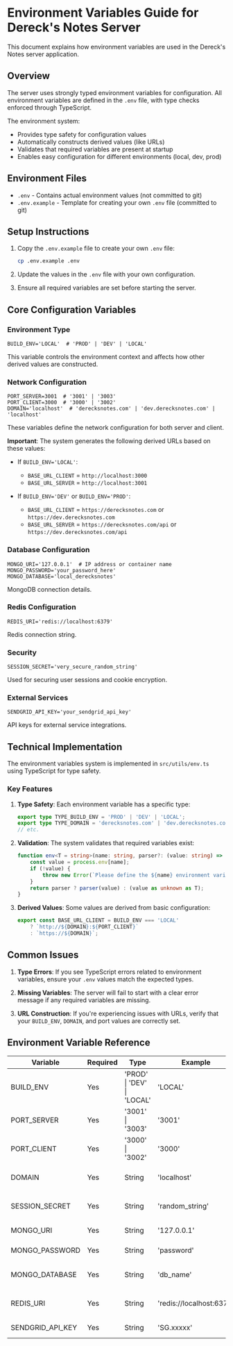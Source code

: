 # Environment Variables Guide for Dereck's Notes Server

This document explains how environment variables are used in the Dereck's Notes server application.

## Overview

The server uses strongly typed environment variables for configuration. All environment variables are defined in the `.env` file, with type checks enforced through TypeScript.

The environment system:
- Provides type safety for configuration values
- Automatically constructs derived values (like URLs)
- Validates that required variables are present at startup
- Enables easy configuration for different environments (local, dev, prod)

## Environment Files

- `.env` - Contains actual environment values (not committed to git)
- `.env.example` - Template for creating your own `.env` file (committed to git)

## Setup Instructions

1. Copy the `.env.example` file to create your own `.env` file:
   ```bash
   cp .env.example .env
   ```

2. Update the values in the `.env` file with your own configuration.

3. Ensure all required variables are set before starting the server.

## Core Configuration Variables

### Environment Type

```
BUILD_ENV='LOCAL'  # 'PROD' | 'DEV' | 'LOCAL'
```

This variable controls the environment context and affects how other derived values are constructed.

### Network Configuration

```
PORT_SERVER=3001  # '3001' | '3003'
PORT_CLIENT=3000  # '3000' | '3002'
DOMAIN='localhost'  # 'derecksnotes.com' | 'dev.derecksnotes.com' | 'localhost'
```

These variables define the network configuration for both server and client.

**Important**: The system generates the following derived URLs based on these values:

- If `BUILD_ENV='LOCAL'`:
  - `BASE_URL_CLIENT` = `http://localhost:3000`
  - `BASE_URL_SERVER` = `http://localhost:3001`

- If `BUILD_ENV='DEV'` or `BUILD_ENV='PROD'`:
  - `BASE_URL_CLIENT` = `https://derecksnotes.com` or `https://dev.derecksnotes.com`
  - `BASE_URL_SERVER` = `https://derecksnotes.com/api` or `https://dev.derecksnotes.com/api`

### Database Configuration

```
MONGO_URI='127.0.0.1'  # IP address or container name
MONGO_PASSWORD='your_password_here'
MONGO_DATABASE='local_derecksnotes'
```

MongoDB connection details.

### Redis Configuration

```
REDIS_URI='redis://localhost:6379'
```

Redis connection string.

### Security

```
SESSION_SECRET='very_secure_random_string'
```

Used for securing user sessions and cookie encryption.

### External Services

```
SENDGRID_API_KEY='your_sendgrid_api_key'
```

API keys for external service integrations.

## Technical Implementation

The environment variables system is implemented in `src/utils/env.ts` using TypeScript for type safety.

### Key Features

1. **Type Safety**: Each environment variable has a specific type:
   ```typescript
   export type TYPE_BUILD_ENV = 'PROD' | 'DEV' | 'LOCAL';
   export type TYPE_DOMAIN = 'derecksnotes.com' | 'dev.derecksnotes.com' | 'localhost';
   // etc.
   ```

2. **Validation**: The system validates that required variables exist:
   ```typescript
   function env<T = string>(name: string, parser?: (value: string) => T): T {
       const value = process.env[name];
       if (!value) {
           throw new Error(`Please define the ${name} environment variable`);
       }
       return parser ? parser(value) : (value as unknown as T);
   }
   ```

3. **Derived Values**: Some values are derived from basic configuration:
   ```typescript
   export const BASE_URL_CLIENT = BUILD_ENV === 'LOCAL'
       ? `http://${DOMAIN}:${PORT_CLIENT}`
       : `https://${DOMAIN}`;
   ```

## Common Issues

1. **Type Errors**: If you see TypeScript errors related to environment variables, ensure your `.env` values match the expected types.

2. **Missing Variables**: The server will fail to start with a clear error message if any required variables are missing.

3. **URL Construction**: If you're experiencing issues with URLs, verify that your `BUILD_ENV`, `DOMAIN`, and port values are correctly set.

## Environment Variable Reference

| Variable | Required | Type | Example | Description |
|----------|----------|------|---------|-------------|
| BUILD_ENV | Yes | 'PROD' \| 'DEV' \| 'LOCAL' | 'LOCAL' | Application environment |
| PORT_SERVER | Yes | '3001' \| '3003' | '3001' | Server port |
| PORT_CLIENT | Yes | '3000' \| '3002' | '3000' | Client port |
| DOMAIN | Yes | String | 'localhost' | Domain for URL construction |
| SESSION_SECRET | Yes | String | 'random_string' | Secret for session encryption |
| MONGO_URI | Yes | String | '127.0.0.1' | MongoDB host |
| MONGO_PASSWORD | Yes | String | 'password' | MongoDB password |
| MONGO_DATABASE | Yes | String | 'db_name' | MongoDB database name |
| REDIS_URI | Yes | String | 'redis://localhost:6379' | Redis connection string |
| SENDGRID_API_KEY | Yes | String | 'SG.xxxxx' | SendGrid API key |